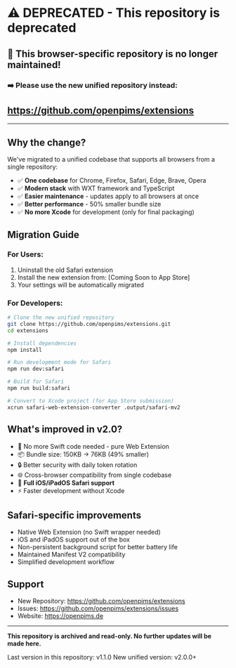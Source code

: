 # ⚠️ DEPRECATED - This repository is deprecated

## 🚨 This browser-specific repository is no longer maintained!

### ➡️ Please use the new unified repository instead:
## **https://github.com/openpims/extensions**

---

## Why the change?

We've migrated to a unified codebase that supports all browsers from a single repository:
- ✅ **One codebase** for Chrome, Firefox, Safari, Edge, Brave, Opera
- ✅ **Modern stack** with WXT framework and TypeScript
- ✅ **Easier maintenance** - updates apply to all browsers at once
- ✅ **Better performance** - 50% smaller bundle size
- ✅ **No more Xcode** for development (only for final packaging)

## Migration Guide

### For Users:
1. Uninstall the old Safari extension
2. Install the new extension from: [Coming Soon to App Store]
3. Your settings will be automatically migrated

### For Developers:
```bash
# Clone the new unified repository
git clone https://github.com/openpims/extensions.git
cd extensions

# Install dependencies
npm install

# Run development mode for Safari
npm run dev:safari

# Build for Safari
npm run build:safari

# Convert to Xcode project (for App Store submission)
xcrun safari-web-extension-converter .output/safari-mv2
```

## What's improved in v2.0?

- 🚀 No more Swift code needed - pure Web Extension
- 📦 Bundle size: 150KB → 76KB (49% smaller)
- 🔒 Better security with daily token rotation
- 🌐 Cross-browser compatibility from single codebase
- 📱 **Full iOS/iPadOS Safari support**
- ⚡ Faster development without Xcode

## Safari-specific improvements

- Native Web Extension (no Swift wrapper needed)
- iOS and iPadOS support out of the box
- Non-persistent background script for better battery life
- Maintained Manifest V2 compatibility
- Simplified development workflow

## Support

- New Repository: https://github.com/openpims/extensions
- Issues: https://github.com/openpims/extensions/issues
- Website: https://openpims.de

---

**This repository is archived and read-only. No further updates will be made here.**

Last version in this repository: v1.1.0
New unified version: v2.0.0+